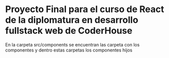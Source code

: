 # Proyecto Final para el curso de React de la diplomatura en desarrollo fullstack web de CoderHouse

En la carpeta src/components se encuentran las carpeta con los componentes y dentro estas carpetas los componentes hijos
